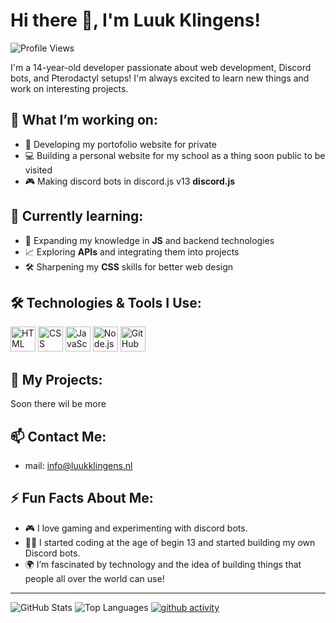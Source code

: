 # Hi there 👋, I'm Luuk Klingens!

![Profile Views](https://komarev.com/ghpvc/?username=DevLuuk123&color=blue)

I'm a 14-year-old developer passionate about web development, Discord bots, and Pterodactyl setups! I'm always excited to learn new things and work on interesting projects.

## 🔭 What I’m working on:
- 🚀 Developing my portofolio website for private
- 💻 Building a personal website for my school as a thing soon public to be visited 
- 🎮 Making discord bots in discord.js v13 **discord.js**

## 🌱 Currently learning:
- 🧠 Expanding my knowledge in **JS** and backend technologies
- 📈 Exploring **APIs** and integrating them into projects
- 🛠️ Sharpening my **CSS** skills for better web design

## 🛠 Technologies & Tools I Use:
<p align="left">
  <img src="https://cdn.jsdelivr.net/gh/devicons/devicon/icons/html5/html5-original.svg" alt="HTML" width="40" height="40"/>
  <img src="https://cdn.jsdelivr.net/gh/devicons/devicon/icons/css3/css3-original.svg" alt="CSS" width="40" height="40"/>
  <img src="https://cdn.jsdelivr.net/gh/devicons/devicon/icons/javascript/javascript-original.svg" alt="JavaScript" width="40" height="40"/>
  <img src="https://cdn.jsdelivr.net/gh/devicons/devicon/icons/nodejs/nodejs-original.svg" alt="Node.js" width="40" height="40"/>
  <img src="https://cdn.jsdelivr.net/gh/devicons/devicon/icons/github/github-original.svg" alt="GitHub" width="40" height="40"/>
</p>

## 📂 My Projects:
Soon there wil be more



## 📫 Contact Me:
- mail: info@luukklingens.nl 

## ⚡ Fun Facts About Me:
- 🎮 I love gaming and experimenting with discord bots.
- 🧑‍💻 I started coding at the age of begin 13 and started building my own Discord bots.
- 🌍 I’m fascinated by technology and the idea of building things that people all over the world can use!

---

![GitHub Stats](https://github-readme-stats.vercel.app/api?username=DevLuuk123&show_icons=true&theme=radical)
![Top Languages](https://github-readme-stats.vercel.app/api/top-langs/?username=DevLuuk123&layout=compact&theme=radical)
[![github activity](https://github.com/DevLuuk123/DevLuuk123/workflows/Update%20README%20with%20recent%20activity/badge.svg)](https://github.com/jamesgeorge007/github-activity-readme)
